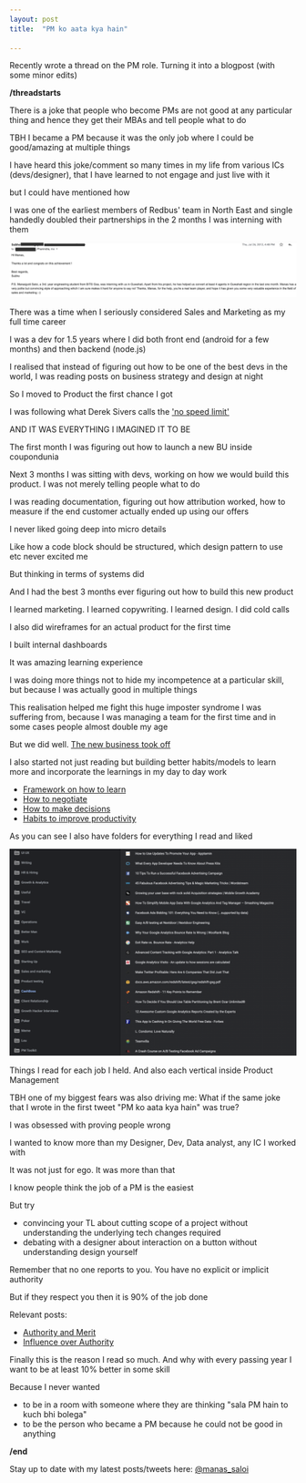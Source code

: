 ```yaml
---
layout: post
title:  "PM ko aata kya hain"

---
```

Recently wrote a thread on the PM role. Turning it into a blogpost (with some minor edits)

**/threadstarts**

There is a joke that people who become PMs are not good at any particular thing and hence they get their MBAs and tell people what to do

TBH I became a PM because it was the only job where I could be good/amazing at multiple things

<kind of a brag thread. ignore if you wish>

I have heard this joke/comment so many times in my life from various ICs (devs/designer), that I have learned to not engage and just live with it

but I could have mentioned how

I was one of the earliest members of Redbus' team in North East and single handedly doubled their partnerships in the 2 months I was interning with them

![Subho](/assets/img/subho.png)

There was a time when I seriously considered Sales and Marketing as my full time career

I was a dev for 1.5 years where I did both front end (android for a few months) and then backend (node.js)

I realised that instead of figuring out how to be one of the best devs in the world, I was reading posts on business strategy and design at night

So I moved to Product the first chance I got

I was following what Derek Sivers calls the ['no speed limit'](https://sivers.org/kimo)

AND IT WAS EVERYTHING I IMAGINED IT TO BE

The first month I was figuring out how to launch a new BU inside coupondunia

Next 3 months I was sitting with devs, working on how we would build this product. I was not merely telling people what to do

I was reading documentation, figuring out how attribution worked, how to measure if the end customer actually ended up using our offers

I never liked going deep into micro details

Like how a code block should be structured, which design pattern to use etc never excited me

But thinking in terms of systems did

And I had the best 3 months ever figuring out how to build this new product

I learned marketing. I learned copywriting. I learned design. I did cold calls

I also did wireframes for an actual product for the first time  

I built internal dashboards

It was amazing learning experience

I was doing more things not to hide my incompetence at a particular skill, but because I was actually good in multiple things

This realisation helped me fight this huge imposter syndrome I was suffering from, because I was managing a team for the first time and in some cases people almost double my age

But we did well. [The new business took off](https://www.linkedin.com/pulse/how-we-scaled-cashboss-500k-downloads-5-months-manas-j-saloi/)

I also started not just reading but building better habits/models to learn more and incorporate the learnings in my day to day work

- [Framework on how to learn](https://manassaloi.com/2019/03/08/how-to-learn.html)
- [How to negotiate](https://manassaloi.com/2020/01/12/how-to-negotiate-job.html)
- [How to make decisions](https://manassaloi.com/2019/02/23/how-to-make-big-decisions.html)
- [Habits to improve productivity](https://manassaloi.com/2016/01/14/11-habits-change-life.html)

As you can see I also have folders for everything I read and liked

![Bookmarks folder](/assets/img/bookmarks_folder_mj.png)

Things I read for each job I held. And also each vertical inside Product Management

TBH one of my biggest fears was also driving me: What if the same joke that I wrote in the first tweet "PM ko aata kya hain" was true?

I was obsessed with proving people wrong

I wanted to know more than my Designer, Dev, Data analyst, any IC I worked with

It was not just for ego. It was more than that

I know people think the job of a PM is the easiest

But try
- convincing your TL about cutting scope of a project without understanding the underlying tech changes required
- debating with a designer about interaction on a button without understanding design yourself

Remember that no one reports to you. You have no explicit or implicit authority

But if they respect you then it is 90% of the job done

Relevant posts:
- [Authority and Merit](https://medium.com/@jack/authority-merit-80ad140f990b)
- [Influence over Authority](https://boz.com/articles/influence-over-authority)

Finally this is the reason I read so much. And why with every passing year I want to be at least 10% better in some skill

Because I never wanted
-  to be in a room with someone where they are thinking "sala PM hain to kuch bhi bolega"
-  to be the person who became a PM because he could not be good in anything


**/end**

Stay up to date with my latest posts/tweets here: [@manas_saloi](http://twitter.com/manas_saloi)

